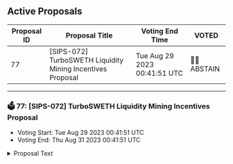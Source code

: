 ## Active Proposals

| Proposal ID | Proposal Title | Voting End Time | VOTED |
|-------------|----------------|-----------------|-------|
| 77 | [SIPS-072] TurboSWETH Liquidity Mining Incentives Proposal | Tue Aug 29 2023 00:41:51 UTC | 🤷‍♂️ ABSTAIN |

---

### 🗳 77: [SIPS-072] TurboSWETH Liquidity Mining Incentives Proposal
- Voting Start: Tue Aug 29 2023 00:41:51 UTC
- Voting End: Thu Aug 31 2023 00:41:51 UTC

<details>
<summary>Proposal Text</summary>
 
This proposal is intended to authorize a one-time transfer of 100,000 SOMM from the community pool to the CellarStaking contract, which is used to incentivize Turbo SWETH cellar depositors on Ethereum Mainnet.nnSee the corresponding forum post for more details: https://community.sommelier.finance/t/sips-072-incentives-proposal-for-turbo-sweth/1175
</details>
